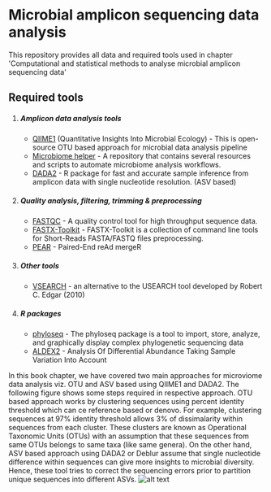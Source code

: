# Microbial amplicon sequencing data analysis

This repository provides all data and required tools used in chapter 'Computational and statistical methods to analyse microbial amplicon sequencing data'

## Required tools
1. ##### Amplicon data analysis tools
    * [QIIME1](http://qiime.org/install/install.html) (Quantitative Insights Into Microbial Ecology) - This is open-source OTU based approach for microbial data analysis pipeline
    * [Microbiome helper](https://github.com/LangilleLab/microbiome_helper/wiki) - A repository that contains several resources and scripts to automate microbiome analysis workflows.
    * [DADA2](https://benjjneb.github.io/dada2/index.html) - R package for fast and accurate sample inference from amplicon data with single nucleotide resolution. (ASV based)
2. ##### Quality analysis, filtering, trimming & preprocessing
    * [FASTQC](https://www.bioinformatics.babraham.ac.uk/projects/fastqc/) - A quality control tool for high throughput sequence data.
    * [FASTX-Toolkit](http://hannonlab.cshl.edu/fastx_toolkit/) - FASTX-Toolkit is a collection of command line tools for Short-Reads FASTA/FASTQ files preprocessing.
    * [PEAR](https://github.com/tseemann/PEAR) - Paired-End reAd mergeR
3. ##### Other tools
    * [VSEARCH](https://github.com/torognes/vsearch) - an alternative to the USEARCH tool developed by Robert C. Edgar (2010)
4. ##### R packages
    * [phyloseq](https://joey711.github.io/phyloseq/) - The phyloseq package is a tool to import, store, analyze, and graphically display complex phylogenetic sequencing data
    * [ALDEX2](https://bioconductor.org/packages/release/bioc/html/ALDEx2.html) - Analysis Of Differential Abundance Taking Sample Variation Into Account

In this book chapter, we have covered two main approaches for microviome data analysis viz. OTU and ASV based using QIIME1 and DADA2. The following figure shows some steps required in respective approach. 
OTU based approach works by clustering sequences using percent identity threshold which can ce reference based or denovo. For example, clustering sequences at 97% identity threshold allows 3% of dissimalarity 
within sequences from each cluster. These clusters are known as Operational Taxonomic Units (OTUs) with an assumption that these sequences from same OTUs belongs to same taxa (like same genera). On the other hand,
ASV based approach using DADA2 or Deblur assume that single nucleotide difference within sequences can give more insights to microbial diversity. Hence, these tool tries to correct the sequencing errors prior
to partition unique sequences into different ASVs.
![alt text](/BioVolume/PyCharm/amplicon_data_analysis/img/Fig2.jpeg "Microbiome data analysis approaches")
